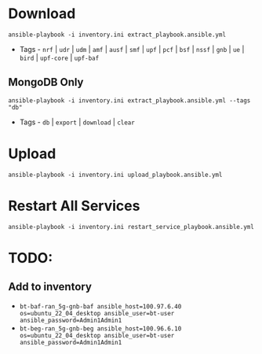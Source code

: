 # Download
```
ansible-playbook -i inventory.ini extract_playbook.ansible.yml
```
- Tags - `nrf` | `udr` | `udm` | `amf` | `ausf` | `smf` | `upf` | `pcf` | `bsf` | `nssf` | `gnb` | `ue` | `bird` | `upf-core` | `upf-baf`


## MongoDB Only
```
ansible-playbook -i inventory.ini extract_playbook.ansible.yml --tags "db"
```
- Tags - `db` | `export` | `download` | `clear`

# Upload
```
ansible-playbook -i inventory.ini upload_playbook.ansible.yml
```

# Restart All Services
```
ansible-playbook -i inventory.ini restart_service_playbook.ansible.yml
```

# TODO:
## Add to inventory
- `bt-baf-ran_5g-gnb-baf ansible_host=100.97.6.40 os=ubuntu_22_04_desktop ansible_user=bt-user ansible_password=Admin1Admin1`
- `bt-beg-ran_5g-gnb-beg ansible_host=100.96.6.10 os=ubuntu_22_04_desktop ansible_user=bt-user ansible_password=Admin1Admin1`